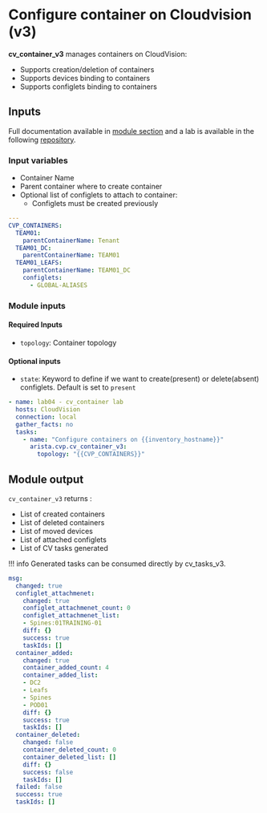 # Configure container on Cloudvision (v3)

__cv_container_v3__ manages containers on CloudVision:

- Supports creation/deletion of containers
- Supports devices binding to containers
- Supports configlets binding to containers

## Inputs

Full documentation available in [module section](../../modules/cv_container_v3.rst.md) and a lab is available in the following [repository](https://github.com/arista-netdevops-community/ansible-cvp-avd-toi).

### Input variables

- Container Name
- Parent container where to create container
- Optional list of configlets to attach to container:
  - Configlets must be created previously

```yaml
---
CVP_CONTAINERS:
  TEAM01:
    parentContainerName: Tenant
  TEAM01_DC:
    parentContainerName: TEAM01
  TEAM01_LEAFS:
    parentContainerName: TEAM01_DC
    configlets:
      - GLOBAL-ALIASES
```

### Module inputs

#### Required Inputs

- `topology`: Container topology

#### Optional inputs

- `state`: Keyword to define if we want to create(present) or delete(absent) configlets. Default is set to `present`

```yaml
- name: lab04 - cv_container lab
  hosts: CloudVision
  connection: local
  gather_facts: no
  tasks:
    - name: "Configure containers on {{inventory_hostname}}"
      arista.cvp.cv_container_v3:
        topology: "{{CVP_CONTAINERS}}"
```

## Module output

`cv_container_v3` returns :

- List of created containers
- List of deleted containers
- List of moved devices
- List of attached configlets
- List of CV tasks generated

!!! info
    Generated tasks can be consumed directly by cv_tasks_v3.

```yaml
msg:
  changed: true
  configlet_attachmenet:
    changed: true
    configlet_attachmenet_count: 0
    configlet_attachmenet_list:
    - Spines:01TRAINING-01
    diff: {}
    success: true
    taskIds: []
  container_added:
    changed: true
    container_added_count: 4
    container_added_list:
    - DC2
    - Leafs
    - Spines
    - POD01
    diff: {}
    success: true
    taskIds: []
  container_deleted:
    changed: false
    container_deleted_count: 0
    container_deleted_list: []
    diff: {}
    success: false
    taskIds: []
  failed: false
  success: true
  taskIds: []
```
